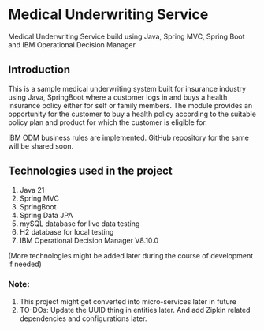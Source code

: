 # Medical Underwriting Service

Medical Underwriting Service build using Java, Spring MVC, Spring Boot and IBM Operational Decision Manager

## Introduction

This is a sample medical underwriting system built for insurance industry using Java, SpringBoot where a customer logs in and buys a health insurance policy either for self or family members. The module provides an opportunity for the customer to buy a health policy according to the suitable policy plan and product for which the customer is eligible for.

IBM ODM business rules are implemented. GitHub repository for the same will be shared soon.

## Technologies used in the project 

1. Java 21
2. Spring MVC
3. SpringBoot
4. Spring Data JPA
5. mySQL database for live data testing
6. H2 database for local testing
7. IBM Operational Decision Manager V8.10.0

(More technologies might be added later during the course of development if needed)

### Note:
1. This project might get converted into micro-services later in future
2. TO-DOs: Update the UUID thing in entities later. And add Zipkin related dependencies and configurations later.
